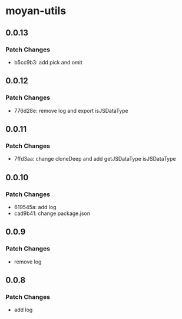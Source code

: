 # moyan-utils

## 0.0.13

### Patch Changes

- b5cc9b3: add pick and omit

## 0.0.12

### Patch Changes

- 776d28e: remove log and export isJSDataType

## 0.0.11

### Patch Changes

- 7ffd3aa: change cloneDeep and add getJSDataType isJSDataType

## 0.0.10

### Patch Changes

- 619545a: add log
- cad9b41: change package.json

## 0.0.9

### Patch Changes

- remove log

## 0.0.8

### Patch Changes

- add log
